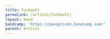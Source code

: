 ```yaml
---
title: Fuckault
permalink: /artists/fuckault/
layout: band
bandcamp: 'https://panopticom.bandcamp.com/'
parent: Artists
---
```

